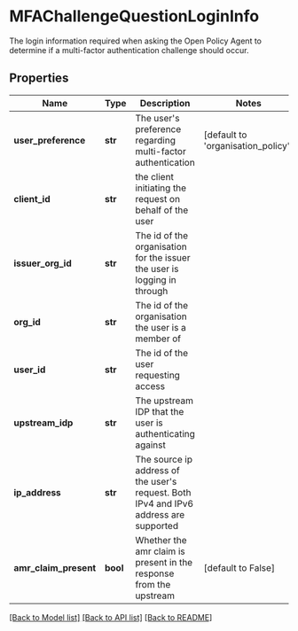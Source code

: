 # MFAChallengeQuestionLoginInfo

The login information required when asking the Open Policy Agent to determine if a multi-factor authentication challenge should occur.
## Properties
Name | Type | Description | Notes
------------ | ------------- | ------------- | -------------
**user_preference** | **str** | The user&#39;s preference regarding multi-factor authentication | [default to 'organisation_policy']
**client_id** | **str** | the client initiating the request on behalf of the user | 
**issuer_org_id** | **str** | The id of the organisation for the issuer the user is logging in through | 
**org_id** | **str** | The id of the organisation the user is a member of | 
**user_id** | **str** | The id of the user requesting access | 
**upstream_idp** | **str** | The upstream IDP that the user is authenticating against | 
**ip_address** | **str** | The source ip address of the user&#39;s request. Both IPv4 and IPv6 address are supported | 
**amr_claim_present** | **bool** | Whether the amr claim is present in the response from the upstream | [default to False]

[[Back to Model list]](../README.md#documentation-for-models) [[Back to API list]](../README.md#documentation-for-api-endpoints) [[Back to README]](../README.md)


